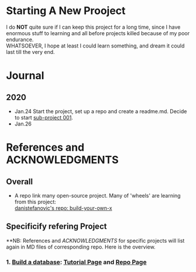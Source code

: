 # Starting A New Prooject  
I do **NOT** quite sure if I can keep this project for a long time, since I have enormous stuff to learning and all before projects killed because of my poor endurance.  
WHATSOEVER, I hope at least I could learn something, and dream it could last till the very end.

# Journal
## 2020
* Jan.24 Start the project, set up a repo and create a readme.md. Decide to start [sub-project 001](https://github.com/scbzfarmingtest/Reinventing_the_Wheel/001_Build_a_database).
* Jan.26 

# References and  **ACKNOWLEDGMENTS**  
## Overall 
* A repo link many open-source project. Many of 'wheels' are learning from this project: </br>[danistefanovic's repo: build-your-own-x](https://github.com/danistefanovic/build-your-own-x)   


## Specificify refering Project  
**NB: References and *ACKNOWLEDGMENTS* for specific projects will list again in MD files of corresponding repo. Here is the overview.

### 1. [Build a database](https://github.com/scbzfarmingtest/Reinventing_the_Wheel/001_Build_a_database): [Tutorial Page](https://cstack.github.io/db_tutorial/) and [Repo Page](https://github.com/cstack/db_tutorial)